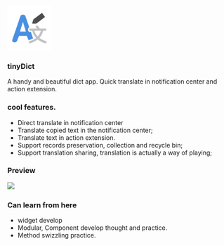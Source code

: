 ### <img src="/docs/logo_ic1024.png" height="100"/>
### tinyDict
A handy and beautiful dict app. Quick translate in notification center and action extension. 
### cool features. 
 - Direct translate in notification center 
 - Translate copied text in the notification center; 
 - Translate text in action extension.
 - Support records preservation, collection and recycle bin; 
 - Support  translation sharing, translation is actually a way of playing;  

### Preview 
<img src="/docs/preview.gif" height="600" />

### Can learn from here
- widget develop
- Modular, Component develop thought and practice.
- Method swizzling practice.

